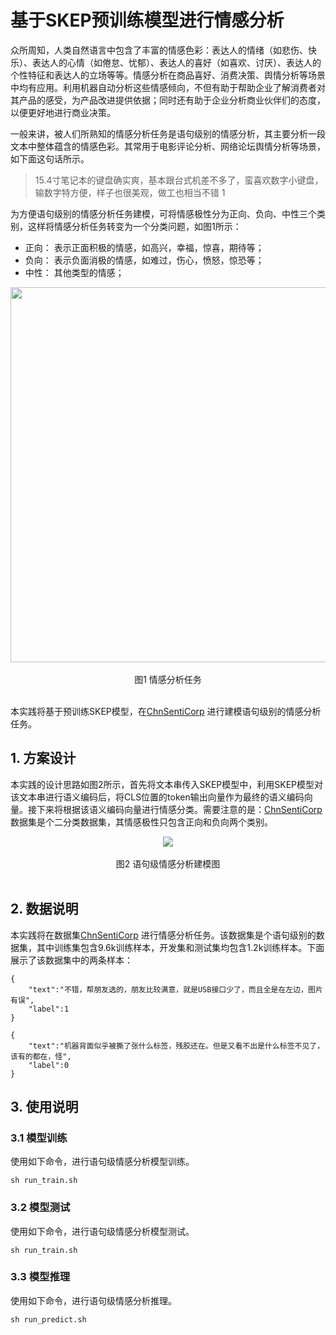 # 基于SKEP预训练模型进行情感分析

众所周知，人类自然语言中包含了丰富的情感色彩：表达人的情绪（如悲伤、快乐）、表达人的心情（如倦怠、忧郁）、表达人的喜好（如喜欢、讨厌）、表达人的个性特征和表达人的立场等等。情感分析在商品喜好、消费决策、舆情分析等场景中均有应用。利用机器自动分析这些情感倾向，不但有助于帮助企业了解消费者对其产品的感受，为产品改进提供依据；同时还有助于企业分析商业伙伴们的态度，以便更好地进行商业决策。

一般来讲，被人们所熟知的情感分析任务是语句级别的情感分析，其主要分析一段文本中整体蕴含的情感色彩。其常用于电影评论分析、网络论坛舆情分析等场景，如下面这句话所示。

> 15.4寸笔记本的键盘确实爽，基本跟台式机差不多了，蛮喜欢数字小键盘，输数字特方便，样子也很美观，做工也相当不错    1


为方便语句级别的情感分析任务建模，可将情感极性分为正向、负向、中性三个类别，这样将情感分析任务转变为一个分类问题，如图1所示：

- 正向： 表示正面积极的情感，如高兴，幸福，惊喜，期待等；
- 负向： 表示负面消极的情感，如难过，伤心，愤怒，惊恐等；
- 中性： 其他类型的情感；

<center><img src="https://ai-studio-static-online.cdn.bcebos.com/b630901b397e4e7a8e78ab1d306dfa1fc070d91015a64ef0b8d590aaa8cfde14" width="600" ></center>
<br><center>图1 情感分析任务</center></br>

本实践将基于预训练SKEP模型，在[ChnSentiCorp](https://aistudio.baidu.com/aistudio/competition/detail/50/0/task-definition)
 进行建模语句级别的情感分析任务。



## 1. 方案设计

本实践的设计思路如图2所示，首先将文本串传入SKEP模型中，利用SKEP模型对该文本串进行语义编码后，将CLS位置的token输出向量作为最终的语义编码向量。接下来将根据该语义编码向量进行情感分类。需要注意的是：[ChnSentiCorp](https://aistudio.baidu.com/aistudio/competition/detail/50/0/task-definition) 数据集是个二分类数据集，其情感极性只包含正向和负向两个类别。

<center><img src="https://ai-studio-static-online.cdn.bcebos.com/fc21e1201154451a80f32e0daa5fa84386c1b12e4b3244e387ae0b177c1dc963" /></center>
<br><center>图2 语句级情感分析建模图</center><br/>

## 2. 数据说明
本实践将在数据集[ChnSentiCorp](https://aistudio.baidu.com/aistudio/competition/detail/50/0/task-definition) 进行情感分析任务。该数据集是个语句级别的数据集，其中训练集包含9.6k训练样本，开发集和测试集均包含1.2k训练样本。下面展示了该数据集中的两条样本：

```
{
    "text":"不错，帮朋友选的，朋友比较满意，就是USB接口少了，而且全是在左边，图片有误",
    "label":1
}

{
    "text":"机器背面似乎被撕了张什么标签，残胶还在。但是又看不出是什么标签不见了，该有的都在，怪",
    "label":0
}

```


## 3. 使用说明
### 3.1 模型训练
使用如下命令，进行语句级情感分析模型训练。

```shell
sh run_train.sh
```

### 3.2 模型测试
使用如下命令，进行语句级情感分析模型测试。

```shell
sh run_train.sh
```

### 3.3 模型推理
使用如下命令，进行语句级情感分析推理。
```shell
sh run_predict.sh
```
